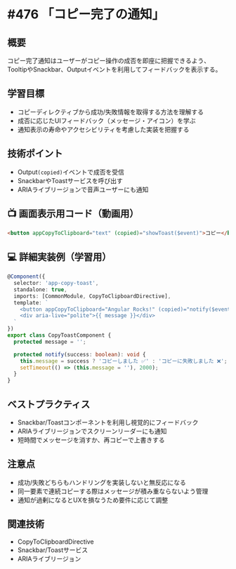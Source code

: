 # #476 「コピー完了の通知」

## 概要
コピー完了通知はユーザーがコピー操作の成否を即座に把握できるよう、TooltipやSnackbar、Outputイベントを利用してフィードバックを表示する。

## 学習目標
- コピーディレクティブから成功/失敗情報を取得する方法を理解する
- 成否に応じたUIフィードバック（メッセージ・アイコン）を学ぶ
- 通知表示の寿命やアクセシビリティを考慮した実装を把握する

## 技術ポイント
- Output`(copied)`イベントで成否を受信
- SnackbarやToastサービスを呼び出す
- ARIAライブリージョンで音声ユーザーにも通知

## 📺 画面表示用コード（動画用）
```html
<button appCopyToClipboard="text" (copied)="showToast($event)">コピー</button>
```

## 💻 詳細実装例（学習用）
```typescript
@Component({
  selector: 'app-copy-toast',
  standalone: true,
  imports: [CommonModule, CopyToClipboardDirective],
  template: `
    <button appCopyToClipboard="Angular Rocks!" (copied)="notify($event)">コピー</button>
    <div aria-live="polite">{{ message }}</div>
  `
})
export class CopyToastComponent {
  protected message = '';

  protected notify(success: boolean): void {
    this.message = success ? 'コピーしました ✅' : 'コピーに失敗しました ❌';
    setTimeout(() => (this.message = ''), 2000);
  }
}
```

## ベストプラクティス
- Snackbar/Toastコンポーネントを利用し視覚的にフィードバック
- ARIAライブリージョンでスクリーンリーダーにも通知
- 短時間でメッセージを消すか、再コピーで上書きする

## 注意点
- 成功/失敗どちらもハンドリングを実装しないと無反応になる
- 同一要素で連続コピーする際はメッセージが積み重ならないよう管理
- 通知が過剰になるとUXを損なうため要件に応じて調整

## 関連技術
- CopyToClipboardDirective
- Snackbar/Toastサービス
- ARIAライブリージョン
